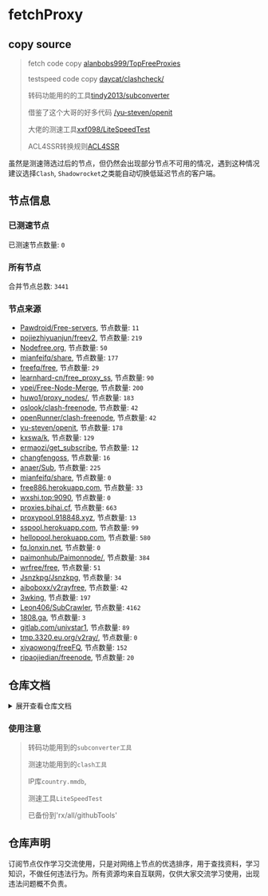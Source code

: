 # fetchProxy

## copy source
> fetch code copy [alanbobs999/TopFreeProxies](https://github.com/alanbobs999/TopFreeProxies)
>
>testspeed code copy [daycat/clashcheck/](https://github.com/daycat/clashcheck/)
>
>转码功能用的的工具[tindy2013/subconverter](https://github.com/tindy2013/subconverter/)
>
>借鉴了这个大哥的好多代码 [/yu-steven/openit](https://github.com/yu-steven/openit)
>
>大佬的测速工具[xxf098/LiteSpeedTest](https://github.com/xxf098/LiteSpeedTest)
>
>ACL4SSR转换规则[ACL4SSR](https://github.com/ACL4SSR/ACL4SSR/tree/master)

虽然是测速筛选过后的节点，但仍然会出现部分节点不可用的情况，遇到这种情况
建议选择`Clash`, `Shadowrocket`之类能自动切换低延迟节点的客户端。

## 节点信息

### 已测速节点
已测速节点数量: `0`

### 所有节点
合并节点总数: `3441`
### 节点来源
- [Pawdroid/Free-servers](https://github.com/Pawdroid/Free-servers), 节点数量: `11`
- [pojiezhiyuanjun/freev2](https://github.com/pojiezhiyuanjun/freev2), 节点数量: `219`
- [Nodefree.org](https://github.com/Fukki-Z/nodefree), 节点数量: `50`
- [mianfeifq/share](https://github.com/mianfeifq/share), 节点数量: `177`
- [freefq/free](https://github.com/freefq/free), 节点数量: `29`
- [learnhard-cn/free_proxy_ss](https://github.com/learnhard-cn/free_proxy_ss), 节点数量: `90`
- [vpei/Free-Node-Merge](https://github.com/vpei/Free-Node-Merge), 节点数量: `200`
- [huwo1/proxy_nodes/](https://bitbucket.org/huwo1/proxy_nodes/), 节点数量: `183`
- [oslook/clash-freenode](https://github.com/oslook/clash-freenode), 节点数量: `42`
- [openRunner/clash-freenode](https://github.com/openRunner/clash-freenode), 节点数量: `42`
- [yu-steven/openit](https://github.com/yu-steven/openit), 节点数量: `178`
- [kxswa/k](https://github.com/kxswa/k), 节点数量: `129`
- [ermaozi/get_subscribe](https://github.com/ermaozi/get_subscribe), 节点数量: `12`
- [changfengoss](https://github.com/ronghuaxueleng/get_v2), 节点数量: `16`
- [anaer/Sub](https://github.com/anaer/Sub), 节点数量: `225`
- [mianfeifq/share](https://github.com/mianfeifq/share), 节点数量: `0`
- [free886.herokuapp.com](https://free886.herokuapp.com/), 节点数量: `33`
- [wxshi.top:9090](http://wxshi.top:9090/), 节点数量: `0`
- [proxies.bihai.cf](https://proxies.bihai.cf/), 节点数量: `663`
- [proxypool.918848.xyz](http://proxypool.918848.xyz/), 节点数量: `13`
- [sspool.herokuapp.com](http://sspool.herokuapp.com/ ), 节点数量: `99`
- [hellopool.herokuapp.com](https://hellopool.herokuapp.com/ ), 节点数量: `580`
- [fq.lonxin.net](https://fq.lonxin.net/), 节点数量: `0`
- [paimonhub/Paimonnode/](https://github.com/paimonhub/Paimonnode/), 节点数量: `384`
- [wrfree/free](https://github.com/wrfree/free), 节点数量: `51`
- [Jsnzkpg/Jsnzkpg](https://github.com/Jsnzkpg/Jsnzkpg), 节点数量: `34`
- [aiboboxx/v2rayfree](https://github.com/aiboboxx/v2rayfree), 节点数量: `42`
- [3wking](http://clash.3wking.com:12580), 节点数量: `197`
- [Leon406/SubCrawler](https://github.com/Leon406/SubCrawler), 节点数量: `4162`
- [1808.ga](https://1808.ga/), 节点数量: `3`
- [gitlab.com/univstar1](https://gitlab.com/univstar1/v2ray/), 节点数量: `89`
- [tmp.3320.eu.org/v2ray/](https://tmp.3320.eu.org/v2ray/v2ray.txt), 节点数量: `0`
- [xiyaowong/freeFQ](https://github.com/xiyaowong/freeFQ), 节点数量: `152`
- [ripaojiedian/freenode](https://github.com/ripaojiedian/freenode), 节点数量: `20`

## 仓库文档
<details>
  <summary>展开查看仓库文档</summary>

```
fetchPorxy.main
├── .github──workflows──fetchProxy.yml(actions Deploy)
├── config
│   ├── provider
│   │   ├── config.yml(转clash订阅用的配置)
│   │   └── rxconfig.ini(转clash订阅用的ACL4SSR配置)
│   └── sub_list.json(订阅列表)   
├── sub
│   ├── source(收集到的源节点文件)
│   │   ├── list──(存放着订阅列表里每个源的节点数据)
│   │   ├── check.yaml(测速后的节点数据，靠此文件转换成订阅文件)
│   │   ├── sub_merge.txt(爬取到的节点合集url格式)
│   │   ├── sub_merge_base64.txt(爬取到的节点合集base64格式)
│   │   └── sub_merge_yaml.yml(爬取到的节点合集YAML格式)
│   ├── checkBakup(lite测速结果备份)
│   │   ├── out.json(lite测速结果)
│   │   └── speedtest.log(lite测速结果日志)
│   ├── nocheckClash.yml(未测速clash订阅文件)
│   ├── rx(url订阅文件)
│   ├── rx64(base64订阅文件)
│   ├── rxClash.yml(测速后订阅文件)
│   ├── literx(lite测速后订阅文件)
│   └── literxClash.yml(lite测速后订阅文件)
├── utils(程序功能模块)
│   ├── fetch(获取)
│   │   ├── ip_update.py(下载country.mmdb文件，默认output->'./country.mmdb')
│   │   ├── list_update.py(更新订阅列表sub_list.json，'有变换订阅地址的需更新')
│   │   ├── list_merge.py(主程序，获取订阅存放到'./sub/source/'里面的3种格式，更新README.md里面的订阅源信息)
│   │   └── sub_convert.py(转换订阅格式的功能模块，用到了'tindy2013/subconverter')
│   ├── checkclash(测速)
│   │   ├── config.yaml(配置文件，里面设置，源文件位置，输出文件位置)
│   │   ├── init.py(里面设置config.yaml文件位置)
│   │   ├── main.py(多线程测速)
│   │   ├── clash.py(main调用模块)
│   │   ├── check.py(main调用模块)
│   │   └── requirements.txt(此模块依赖库)
│   ├── convert2sub(转换成订阅)
│   │   ├── ip_update.py(下载country.mmdb文件，默认output->'./country.mmdb')
│   │   ├── convert2sub.py(转换节点文件到'./sub/'目录下的订阅文件)
│   │   └── sub_convert.py(转换订阅格式的功能模块，用到了'tindy2013/subconverter')
│   ├── litespeedtest(lite测速模块)
│   │   ├── lite2sub -测速完成后转clash订阅
│   │ 	│	├── convert2sub.py(转换节点文件到'./sub/'目录下的订阅文件)
│   │ 	│	└── sub_convert.py(转换订阅格式的功能模块，用到了'tindy2013/subconverter')
│   │   ├── clash_config.yml(clash配置文件，测速要用到)
│   │   ├── lite_config.json(测速lite配置文件，设置测速文件位置等)
│   │   ├── proxychains.conf(Action要用此代理打开lite测速才不会卡住不动)
│   │   ├── speedtest.sh(lite测速运行,输出out.json,speedtest.log)
│   │   └── output.py(将测速结果out.json，转换成url订阅'./sub/literx')
│   └── requirements.txt(依赖库)
└── README.md
```
</details>

### 使用注意
>转码功能用到的`subconverter工具`
>
>测速功能用到的`clash工具`
>
>IP库`country.mmdb`,
>
>测速工具`LiteSpeedTest`
>
>已备份到'rx/all/githubTools'

## 仓库声明
订阅节点仅作学习交流使用，只是对网络上节点的优选排序，用于查找资料，学习知识，不做任何违法行为。所有资源均来自互联网，仅供大家交流学习使用，出现违法问题概不负责。

